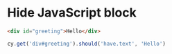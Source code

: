 # Hide JavaScript block

<!-- fiddle JavaScript source not shown -->

```html
<div id="greeting">Hello</div>
```

```js hide
cy.get('div#greeting').should('have.text', 'Hello')
```

<!-- fiddle-end -->
